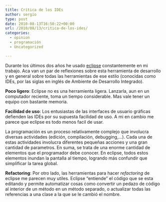 ```yaml
---
title: Crítica de los IDEs
author: sergio
type: post
date: 2010-08-13T16:50:22+00:00
url: /2010/08/13/critica-de-los-ides/
categories:
  - opinion
  - programación
  - Uncategorized

---
```

Durante los últimos dos años he usado [eclipse][1] constantemente en mi trabajo. Aca van un par de reflexiones sobre esta herramienta de desarrollo y en general sobre todas las herramientas de ese estilo (conocidas como IDEs, por las siglas en inglés de Ambiente de Desarrollo Integrado).

**Poco ligero**: Eclipse no es una herramienta ligera. Lanzarla, aun en un computador reciente, toma un tiempo considerable. Mas vale tener un equipo con bastante memoria.

**Facilidad de uso**: Los entusiastas de las interfaces de usuario gráficas defienden las IDEs por su supuesta facilidad de uso. A mi en cambio me parece que eclipse es todo menos facil de usar.

La programación es un proceso relativamente complejo que involucra diversas actividades (edición, compilación, debugging,&#8230;). Cada una de estas actividades involucra diferentes pequeñas acciones y una gran cantidad de parametros. En suma, se trata de una enorme cantidad de elementos que el programador debe conocer. En eclipse, todos estos elementos inundan la pantalla al tiempo, logrando más confundir que simplificar la tarea global.

**Refactoring**: Por otro lado, las herramientas para hacer _refactoring_ de eclipse me parecen muy utiles. Eclipse &#8220;entiende&#8221; el código que se esta editando y permite automatizar cosas como convertir un pedazo de código al interior de un método en un método separado, o actualizar todas las referencias a una clase a la que se le cambió el nombre.

 [1]: http://www.eclipse.org